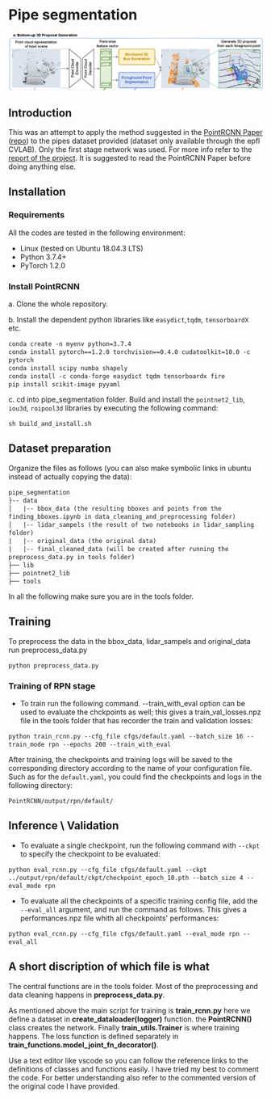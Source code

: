 # Pipe segmentation

![teaser](https://github.com/KiyarashFarivar/3DPoint_Cloud_Segmentation_Semester_Project/blob/master/pipe_segmentation/rpn_network.png)

## Introduction
This was an attempt to apply the method suggested in the [PointRCNN Paper](https://arxiv.org/abs/1812.04244) ([repo](https://github.com/sshaoshuai/PointRCNN)) to the pipes dataset provided (dataset only available through the epfl CVLAB). Only the first stage network was used. For more info refer to the [report of the project](https://github.com/KiyarashFarivar/3DPoint_Cloud_Segmentation_Semester_Project/blob/master/Project_Report_and_Presentation/kiarash_farivar_semester_project_report.pdf). It is suggested to read the PointRCNN Paper before doing anything else. 

## Installation
### Requirements
All the codes are tested in the following environment:
* Linux (tested on Ubuntu 18.04.3 LTS)
* Python 3.7.4+
* PyTorch 1.2.0

### Install PointRCNN 

a. Clone the whole repository.

b. Install the dependent python libraries like `easydict`,`tqdm`, `tensorboardX ` etc.
```shell
conda create -n myenv python=3.7.4
conda install pytorch==1.2.0 torchvision==0.4.0 cudatoolkit=10.0 -c pytorch 
conda install scipy numba shapely
conda install -c conda-forge easydict tqdm tensorboardx fire
pip install scikit-image pyyaml
```

c. cd into pipe_segmentation folder. Build and install the `pointnet2_lib`, `iou3d`, `roipool3d` libraries by executing the following command:
```shell
sh build_and_install.sh
```

## Dataset preparation
Organize the files as follows (you can also make symbolic links in ubuntu instead of actually copying the data): 
```
pipe_segmentation
├-- data
│   |-- bbox_data (the resulting bboxes and points from the finding_bboxes.ipynb in data_cleaning_and_preprocessing folder)
│   |-- lidar_sampels (the result of two notebooks in lidar_sampling folder)
|   |-- original_data (the original data)
|   |-- final_cleaned_data (will be created after running the preprocess_data.py in tools folder)
├── lib
├── pointnet2_lib
├── tools
```
In all the following make sure you are in the tools folder.

## Training
To preprocess the data in the bbox_data, lidar_sampels and original_data run preprocess_data.py
```
python preprocess_data.py
```

### Training of RPN stage
* To train run the following command. --train_with_eval option can be used to evaluate the chckpoints as well; this gives a train_val_losses.npz file in the tools folder that has recorder the train and validation losses:
```
python train_rcnn.py --cfg_file cfgs/default.yaml --batch_size 16 --train_mode rpn --epochs 200 --train_with_eval
```

After training, the checkpoints and training logs will be saved to the corresponding directory according to the name of your configuration file. Such as for the `default.yaml`, you could find the checkpoints and logs in the following directory:
```
PointRCNN/output/rpn/default/
```

## Inference \ Validation
* To evaluate a single checkpoint, run the following command with `--ckpt` to specify the checkpoint to be evaluated:
```
python eval_rcnn.py --cfg_file cfgs/default.yaml --ckpt ../output/rpn/default/ckpt/checkpoint_epoch_10.pth --batch_size 4 --eval_mode rpn
```

* To evaluate all the checkpoints of a specific training config file, add the `--eval_all` argument, and run the command as follows. This gives a performances.npz file whith all checkpoints' performances:
```
python eval_rcnn.py --cfg_file cfgs/default.yaml --eval_mode rpn --eval_all
```

## A short discription of which file is what
The central functions are in the tools folder. Most of the preprocessing and data cleaning happens in **preprocess_data.py**.

As mentioned above the main script for training is **train_rcnn.py** here we define a dataset in **create_dataloader(logger)** function. the **PointRCNN()** class creates the network. Finally **train_utils.Trainer** is where training happens. The loss function is defined separately in **train_functions.model_joint_fn_decorator()**. 

Use a text editor like vscode so you can follow the reference links to the definitions of classes and functions easily. I have tried my best to comment the code. For better understanding also refer to the commented version of the original code I have provided. 
